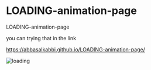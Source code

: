 # LOADING-animation-page
LOADING-animation-page 


you can trying that in the link  

https://abbasalkabbi.github.io/LOADING-animation-page/



![loading](https://user-images.githubusercontent.com/75854041/117094265-0365ab80-ad6c-11eb-978d-85c9e5e908e2.png)
